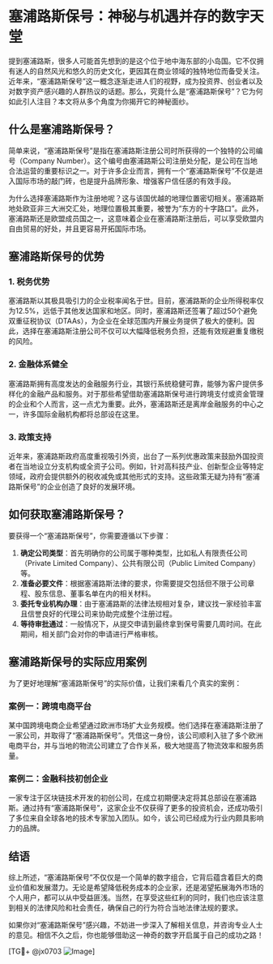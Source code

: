 # 塞浦路斯保号：神秘与机遇并存的数字天堂

提到塞浦路斯，很多人可能首先想到的是这个位于地中海东部的小岛国。它不仅拥有迷人的自然风光和悠久的历史文化，更因其在商业领域的独特地位而备受关注。近年来，“塞浦路斯保号”这一概念逐渐走进人们的视野，成为投资界、创业者以及对数字资产感兴趣的人群热议的话题。那么，究竟什么是“塞浦路斯保号”？它为何如此引人注目？本文将从多个角度为你揭开它的神秘面纱。

## 什么是塞浦路斯保号？

简单来说，“塞浦路斯保号”是指在塞浦路斯注册公司时所获得的一个独特的公司编号（Company Number）。这个编号由塞浦路斯公司注册处分配，是公司在当地合法运营的重要标识之一。对于许多企业而言，拥有一个“塞浦路斯保号”不仅是进入国际市场的敲门砖，也是提升品牌形象、增强客户信任感的有效手段。

为什么选择塞浦路斯作为注册地呢？这与该国优越的地理位置密切相关。塞浦路斯地处欧亚非三大洲交汇处，地理位置极其重要，被誉为“东方的十字路口”。此外，塞浦路斯还是欧盟成员国之一，这意味着企业在塞浦路斯注册后，可以享受欧盟内自由贸易的好处，并且更容易开拓国际市场。

## 塞浦路斯保号的优势

### 1. 税务优势
塞浦路斯以其极具吸引力的企业税率闻名于世。目前，塞浦路斯的企业所得税率仅为12.5%，远低于其他发达国家和地区。同时，塞浦路斯还签署了超过50个避免双重征税协议（DTAAs），为企业在全球范围内开展业务提供了极大的便利。因此，选择在塞浦路斯注册公司不仅可以大幅降低税务负担，还能有效规避重复缴税的风险。

### 2. 金融体系健全
塞浦路斯拥有高度发达的金融服务行业，其银行系统稳健可靠，能够为客户提供多样化的金融产品和服务。对于那些希望借助塞浦路斯保号进行跨境支付或资金管理的企业和个人而言，这一点尤为重要。此外，塞浦路斯还是离岸金融服务的中心之一，许多国际金融机构都将总部设在这里。

### 3. 政策支持
近年来，塞浦路斯政府高度重视吸引外资，出台了一系列优惠政策来鼓励外国投资者在当地设立分支机构或全资子公司。例如，针对高科技产业、创新型企业等特定领域，政府会提供额外的税收减免或其他形式的支持。这些政策无疑为持有“塞浦路斯保号”的企业创造了良好的发展环境。

## 如何获取塞浦路斯保号？

要获得一个“塞浦路斯保号”，你需要遵循以下步骤：

1. **确定公司类型**：首先明确你的公司属于哪种类型，比如私人有限责任公司（Private Limited Company）、公共有限公司（Public Limited Company）等。
2. **准备必要文件**：根据塞浦路斯法律的要求，你需要提交包括但不限于公司章程、股东信息、董事名单在内的相关材料。
3. **委托专业机构办理**：由于塞浦路斯的法律法规相对复杂，建议找一家经验丰富且信誉良好的代理公司来协助完成整个注册过程。
4. **等待审批通过**：一般情况下，从提交申请到最终拿到保号需要几周时间。在此期间，相关部门会对你的申请进行严格审核。

## 塞浦路斯保号的实际应用案例

为了更好地理解“塞浦路斯保号”的实际价值，让我们来看几个真实的案例：

### 案例一：跨境电商平台
某中国跨境电商企业希望通过欧洲市场扩大业务规模。他们选择在塞浦路斯注册了一家公司，并取得了“塞浦路斯保号”。凭借这一身份，该公司顺利入驻了多个欧洲电商平台，并与当地的物流公司建立了合作关系，极大地提高了物流效率和服务质量。

### 案例二：金融科技初创企业
一家专注于区块链技术开发的初创公司，在成立初期便决定将其总部设在塞浦路斯。通过持有“塞浦路斯保号”，这家企业不仅获得了更多的投资机会，还成功吸引了多位来自全球各地的技术专家加入团队。如今，该公司已经成为行业内颇具影响力的品牌。

## 结语

综上所述，“塞浦路斯保号”不仅仅是一个简单的数字组合，它背后蕴含着巨大的商业价值和发展潜力。无论是希望降低税务成本的企业家，还是渴望拓展海外市场的个人用户，都可以从中受益匪浅。当然，在享受这些红利的同时，我们也应该注意到相关的法律风险和社会责任，确保自己的行为符合当地法律法规的要求。

如果你对“塞浦路斯保号”感兴趣，不妨进一步深入了解相关信息，并咨询专业人士的意见。相信不久之后，你也能够借助这一神奇的数字开启属于自己的成功之路！

[TG💪+ @jx0703 ![Image](https://github.com/user-attachments/assets/dbca1d08-cadb-493c-b0ec-ad6f7a83f270)]